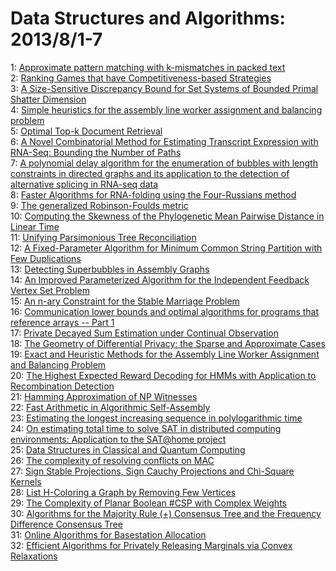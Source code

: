# Data Structures and Algorithms: 2013/8/1-7  
1: [Approximate pattern matching with k-mismatches in packed text](https://doi.org/10.48550/arXiv.1211.5433)  
2: [Ranking Games that have Competitiveness-based Strategies](https://doi.org/10.48550/arXiv.1301.5844)  
3: [A Size-Sensitive Discrepancy Bound for Set Systems of Bounded Primal  Shatter Dimension](https://doi.org/10.48550/arXiv.1307.8139)  
4: [Simple heuristics for the assembly line worker assignment and balancing  problem](https://doi.org/10.48550/arXiv.1003.3676)  
5: [Optimal Top-k Document Retrieval](https://doi.org/10.48550/arXiv.1307.6789)  
6: [A Novel Combinatorial Method for Estimating Transcript Expression with  RNA-Seq: Bounding the Number of Paths](https://doi.org/10.48550/arXiv.1307.7811)  
7: [A polynomial delay algorithm for the enumeration of bubbles with length  constraints in directed graphs and its application to the detection of  alternative splicing in RNA-seq data](https://doi.org/10.48550/arXiv.1307.7813)  
8: [Faster Algorithms for RNA-folding using the Four-Russians method](https://doi.org/10.48550/arXiv.1307.7820)  
9: [The generalized Robinson-Foulds metric](https://doi.org/10.48550/arXiv.1307.7824)  
10: [Computing the Skewness of the Phylogenetic Mean Pairwise Distance in  Linear Time](https://doi.org/10.48550/arXiv.1307.7825)  
11: [Unifying Parsimonious Tree Reconciliation](https://doi.org/10.48550/arXiv.1307.7831)  
12: [A Fixed-Parameter Algorithm for Minimum Common String Partition with Few  Duplications](https://doi.org/10.48550/arXiv.1307.7842)  
13: [Detecting Superbubbles in Assembly Graphs](https://doi.org/10.48550/arXiv.1307.7925)  
14: [An Improved Parameterized Algorithm for the Independent Feedback Vertex  Set Problem](https://doi.org/10.48550/arXiv.1308.0085)  
15: [An n-ary Constraint for the Stable Marriage Problem](https://doi.org/10.48550/arXiv.1308.0183)  
16: [Communication lower bounds and optimal algorithms for programs that  reference arrays -- Part 1](https://doi.org/10.48550/arXiv.1308.0068)  
17: [Private Decayed Sum Estimation under Continual Observation](https://doi.org/10.48550/arXiv.1108.6123)  
18: [The Geometry of Differential Privacy: the Sparse and Approximate Cases](https://doi.org/10.48550/arXiv.1212.0297)  
19: [Exact and Heuristic Methods for the Assembly Line Worker Assignment and  Balancing Problem](https://doi.org/10.48550/arXiv.1308.0299)  
20: [The Highest Expected Reward Decoding for HMMs with Application to  Recombination Detection](https://doi.org/10.48550/arXiv.1001.4499)  
21: [Hamming Approximation of NP Witnesses](https://doi.org/10.48550/arXiv.1208.0257)  
22: [Fast Arithmetic in Algorithmic Self-Assembly](https://doi.org/10.48550/arXiv.1303.2416)  
23: [Estimating the longest increasing sequence in polylogarithmic time](https://doi.org/10.48550/arXiv.1308.0626)  
24: [On estimating total time to solve SAT in distributed computing  environments: Application to the SAT@home project](https://doi.org/10.48550/arXiv.1308.0761)  
25: [Data Structures in Classical and Quantum Computing](https://doi.org/10.48550/arXiv.1308.0833)  
26: [The complexity of resolving conflicts on MAC](https://doi.org/10.48550/arXiv.1308.0907)  
27: [Sign Stable Projections, Sign Cauchy Projections and Chi-Square Kernels](https://doi.org/10.48550/arXiv.1308.1009)  
28: [List H-Coloring a Graph by Removing Few Vertices](https://doi.org/10.48550/arXiv.1308.1068)  
29: [The Complexity of Planar Boolean #CSP with Complex Weights](https://doi.org/10.48550/arXiv.1212.2284)  
30: [Algorithms for the Majority Rule (+) Consensus Tree and the Frequency  Difference Consensus Tree](https://doi.org/10.48550/arXiv.1307.7821)  
31: [Online Algorithms for Basestation Allocation](https://doi.org/10.48550/arXiv.1308.1212)  
32: [Efficient Algorithms for Privately Releasing Marginals via Convex  Relaxations](https://doi.org/10.48550/arXiv.1308.1385)  